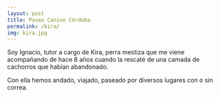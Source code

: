 ```yaml
---
layout: post
title: Paseo Canino Córdoba
permalink: /kira/
img: kira.jpg
---
```


Soy Ignacio, tutor a cargo de Kira, perra mestiza que me viene acompañando de hace 8 años cuando la rescaté de una camada de cachorros que habían abandonado.

Con ella hemos andado, viajado, paseado por diversos lugares con o sin correa.  
